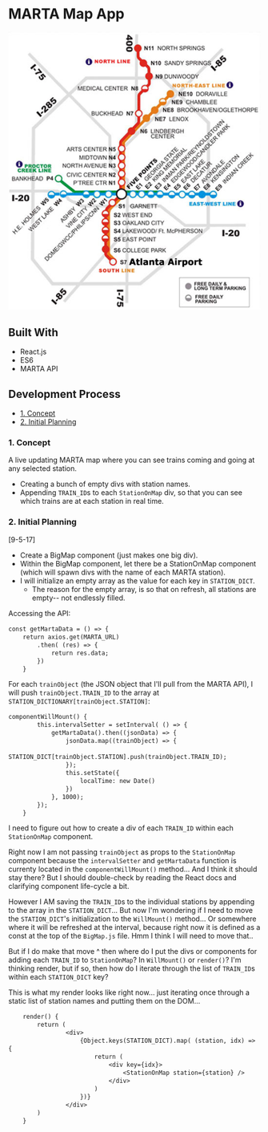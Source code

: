 # MARTA Map App

![MARTA guide from marta website](readme-materials/marta-station-line-map.jpg)

## Built With
* React.js
* ES6
* MARTA API

## Development Process
* [1. Concept](#1-concept)
* [2. Initial Planning](#2-initial-planning)

### 1. Concept

A live updating MARTA map where you can see trains coming and going at any selected station.

- Creating a bunch of empty divs with station names.
- Appending `TRAIN_ID`s to each `StationOnMap` div, so that you can see which trains are at each station in real time.

### 2. Initial Planning

[9-5-17]

- Create a BigMap component (just makes one big div).
- Within the BigMap component, let there be a StationOnMap component (which will spawn divs with the name of each MARTA station).
- I will initialize an empty array as the value for each key in `STATION_DICT`.
    - The reason for the empty array, is so that on refresh, all stations are empty-- not endlessly filled.

Accessing the API:

```
const getMartaData = () => {
    return axios.get(MARTA_URL)
        .then( (res) => {
            return res.data;
        })
    }
```

For each `trainObject` (the JSON object that I'll pull from the MARTA API), I will push `trainObject.TRAIN_ID` to the array at `STATION_DICTIONARY[trainObject.STATION]`:


```
componentWillMount() {
        this.intervalSetter = setInterval( () => {
            getMartaData().then((jsonData) => {
                jsonData.map((trainObject) => {
                    STATION_DICT[trainObject.STATION].push(trainObject.TRAIN_ID);
                });
                this.setState({
                    localTime: new Date()
                })
            }, 1000);
        });
    }
```

I need to figure out how to create a div of each `TRAIN_ID` within each `StationOnMap` component.

Right now I am not passing `trainObject` as props to the `StationOnMap` component because the `intervalSetter` and `getMartaData` function is currenty located in the `componentWillMount()` method... And I think it should stay there? But I should double-check by reading the React docs and clarifying component life-cycle a bit.

However I AM saving the `TRAIN_ID`s to the individual stations by appending to the array in the `STATION_DICT`... But now I'm wondering if I need to move the `STATION_DICT`'s initialization to the `WillMount()` method... Or somewhere where it will be refreshed at the interval, because right now it is defined as a const at the top of the `BigMap.js` file. Hmm I think I will need to move that..

But if I do make that move ^ then where do I put the divs or components for adding each `TRAIN_ID` to `StationOnMap`? In `WillMount()` or `render()`? I'm thinking render, but if so, then how do I iterate through the list of `TRAIN_ID`s within each `STATION_DICT` key?

This is what my render looks like right now... just iterating once through a static list of station names and putting them on the DOM...

```
    render() {
        return (
                <div>
                    {Object.keys(STATION_DICT).map( (station, idx) => {
                        return (
                            <div key={idx}>
                                <StationOnMap station={station} />
                            </div>
                        )
                    })}
                </div>
        )
    }
```

